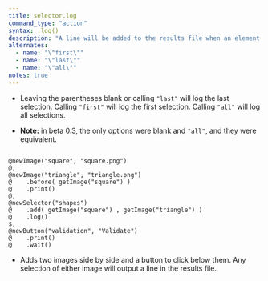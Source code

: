 ```yaml
---
title: selector.log
command_type: "action"
syntax: .log()
description: "A line will be added to the results file when an element is selected indicating its reference name and the timestamp of selection."
alternates:
  - name: "\"first\""
  - name: "\"last\""
  - name: "\"all\""
notes: true
---
```


+ Leaving the parentheses blank or calling `"last"` will log the last selection. Calling `"first"` will log the first selection. Calling `"all"` will log all selections.

+ **Note:** in beta 0.3, the only options were blank and `"all"`, and they were equivalent.

<!--more-->

<pre><code class="language-diff-javascript diff-highlight try-">
@newImage("square", "square.png")
@,
@newImage("triangle", "triangle.png")
@    .before( getImage("square") )
@    .print()
@,
@newSelector("shapes")
@    .add( getImage("square") , getImage("triangle") )
@    .log()
$,
@newButton("validation", "Validate")
@    .print()
@    .wait()
</code></pre>

+ Adds two images side by side and a button to click below them. Any selection of either image will output a line in the results file.		
